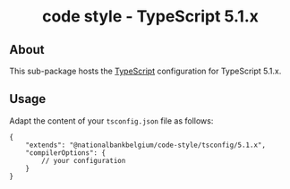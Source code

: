 <h1 align="center">
   code style - TypeScript 5.1.x
</h1>

## About

This sub-package hosts the [TypeScript](https://www.typescriptlang.org/) configuration for TypeScript 5.1.x.

## Usage

Adapt the content of your `tsconfig.json` file as follows:

```text
{
	"extends": "@nationalbankbelgium/code-style/tsconfig/5.1.x",
	"compilerOptions": {
		// your configuration
	}
}
```
